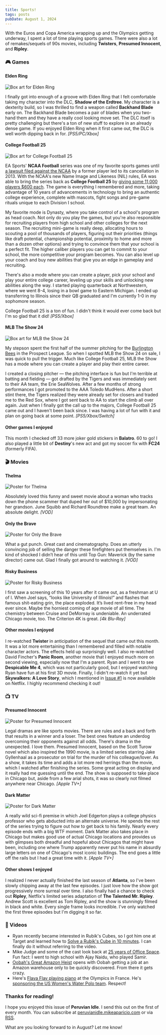 ```yaml
---
title: Sports!
tags: posts
pubDate: August 1, 2024
---
```


With the Euros and Copa America wrapping up and the Olympics getting underway, I spent a lot of time playing sports games. There were also a lot of remakes/sequels of 90s movies, including **Twisters**, **Presumed Innocent**, and **Ripley**.

### 🎮 Games

#### Elden Ring

<img src="https://peruvianidle.mikeaparicio.com/assets/images/elden-ring.png" alt="Box art for Elden Ring" class="boxart">

I finally got into enough of a groove with Elden Ring that I felt comfortable taking my character into the DLC, **Shadow of the Erdtree**. My character is a dexterity build, so I was thrilled to find a weapon called **Backhand Blade** early on. The Backhand Blade becomes a pair of blades when you two-hand them and they have a really cool looking move set. The DLC itself is pretty challenging but there's a ton of new stuff to explore in an already dense game. If you enjoyed Elden Ring when it first came out, the DLC is well worth dipping back in for. _[PS5/PC/Xbox]_

#### College Football 25

<img src="https://peruvianidle.mikeaparicio.com/assets/images/college-football-25.png" alt="Box art for College Football 25" class="boxart">

EA Sports' **NCAA Football** series was one of my favorite sports games until [a lawsuit filed against the NCAA](https://en.wikipedia.org/wiki/O%27Bannon_v._NCAA) by a former player led to its cancellation in 2013. With the NCAA's new Name Image and Likeness (NIL) rules, EA was able to bring the series back as **College Football 25** by [giving some 11,000 players $600 each](https://www.nytimes.com/2024/07/15/arts/ea-sports-college-football-25.html). The game is everything I remembered and more, taking advantage of 10 years of advancements in technology to bring an authentic college experience, complete with mascots, fight songs and pre-game rituals unique to each Division I school.

My favorite mode is Dynasty, where you take control of a school's program as head coach. Not only do you play the games, but you're also responsible for recruiting players from high school and other colleges for the next season. The recruiting mini-game is really deep, allocating hours to scouting a pool of thousands of players, figuring out their priorities (things like draft potential, championship potential, proximity to home and more than a dozen other options) and trying to convince them that your school is a perfect fit. The higher caliber players you can get to commit to your school, the more competitive your program becomes. You can also level up your coach and buy new abilities that give you an edge in gameplay and recruiting.

There's also a mode where you can create a player, pick your school and play your entire college career, leveling up your skills and unlocking new abilities along the way. I started playing quarterback at Northwestern, where we went 8-4, losing in a bowl game to Eastern Michigan. I ended up transferring to Illinois since their QB graduated and I'm currently 1-0 in my sophomore season.

College Football 25 is a ton of fun. I didn't think it would ever come back but I'm so glad that it did! _[PS5/Xbox]_

#### MLB The Show 24

<img src="https://peruvianidle.mikeaparicio.com/assets/images/mlb-the-show-24.png" alt="Box art for MLB the Show 24" class="boxart">

My stepson spent the first half of the summer pitching for the [Burlington Bees](https://gobees.com/) in the Prospect League. So when I spotted MLB the Show 24 on sale, I was quick to pull the trigger. Much like College Football 25, MLB the Show has a mode where you can create a player and play their entire career.

I created a closing pitcher &mdash; the pitching interface is fun but I'm terrible at batting and fielding &mdash; got drafted by the Tigers and was immediately sent to their AA team, the Erie SeaWolves. After a few months of strong performances I got promoted to the AAA Toledo MudHens. After a short stint there, the Tigers realized they were already set for closers and traded me to the Red Sox, where I got sent back to AA to start the climb all over again. Just when I finally got the call up to the majors, College Football 25 came out and I haven't been back since. I was having a lot of fun with it and plan on going back at some point. _[PS5/Xbox/Switch]_

#### Other games I enjoyed

This month I checked off 33 more joker gold stickers in **Balatro**. 60 to go! I also played a little bit of **Destiny**'s new act and got my soccer fix with **FC24** (formerly FIFA). 

### 🎬 Movies

#### Thelma

<img src="https://peruvianidle.mikeaparicio.com/assets/images/thelma.jpg" alt="Poster for Thelma" class="boxart">

Absolutely loved this funny and sweet movie about a woman who tracks down the phone scammer that duped her out of $10,000 by impersonating her grandson. June Squibb and Richard Roundtree make a great team. An absolute delight. _[VOD]_

#### Only the Brave

<img src="https://peruvianidle.mikeaparicio.com/assets/images/only-the-brave.jpg" alt="Poster for Only the Brave" class="boxart">

What a gut punch. Great cast and cinematography. Does an utterly convincing job of selling the danger these firefighters put themselves in. I'm kind of shocked I didn’t hear of this until Top Gun: Maverick (by the same director) came out. Glad I finally got around to watching it. _[VOD]_


#### Risky Business

<img src="https://peruvianidle.mikeaparicio.com/assets/images/risky-business.jpg" alt="Poster for Risky Business" class="boxart">

I first saw a screening of this 10 years after it came out, as a freshman at U of I. When Joel says, “looks like University of Illinois!” and flashes that famous shit-eating grin, the place exploded. It’s lived rent-free in my head ever since. Maybe the horniest coming of age movie of all time. The chemistry between Cruise and DeMornay is undeniable. An underrated Chicago movie, too. The Criterion 4K is great. _[4k Blu-Ray]_

#### Other movies I enjoyed

I re-watched **Twister** in anticipation of the sequel that came out this month. It was a lot more entertaining than I remembered and filled with notable character actors. The effects held up surprisingly well. I also re-watched David Fincher's **Panic Room**, another movie that I enjoyed much more on second viewing, especially now that I'm a parent. Ryan and I went to see **Despicable Me 4**, which was not particularly good, but I enjoyed watching Ryan have fun at his first 3D movie. Finally, I didn't re-watch it yet but **Skywalkers: A Love Story**, which I mentioned in [Issue #1](/1/) is now available on Netflix. I highly recommend checking it out!

### 📺 TV

#### Presumed Innocent

<img src="https://peruvianidle.mikeaparicio.com/assets/images/presumed-innocent.jpg" alt="Poster for Presumed Innocent" class="boxart">

Legal dramas are like sports movies. There are rules and a back and forth that results in a winner and a loser. The best ones feature an underdog overcoming their opponents against all odds. There's drama in the unexpected. I love them. Presumed Innocent, based on the Scott Turow novel which also inspired the 1990 movie, is a limited series starring Jake Gyllenhaal as a prosecutor on trial for the murder of his colleague/lover. As a show, it takes its time and adds a lot more red herrings than the movie, which I watched after finishing the series. Some great acting on display and it really had me guessing until the end. The show is supposed to take place in Chicago but, aside from a few arial shots, it was so clearly not filmed anywhere near Chicago. _[Apple TV+]_

#### Dark Matter

<img src="https://peruvianidle.mikeaparicio.com/assets/images/dark-matter.jpg" alt="Poster for Dark Matter" class="boxart">

A really wild sci-fi premise in which Joel Edgerton plays a college physics professor who gets abducted into an alternate universe. He spends the rest of the series trying to figure out how to get back to his family. Nearly every episode ends with a big WTF moment. Dark Matter also takes place in Chicago but makes good use of actual Chicago locations and provides us with glimpses both dreadful and hopeful about Chicagos that might have been, including one where Trump apparently never put his name in absurdly large letters on one of Chicago's most iconic buildings. The end goes a little off the rails but I had a great time with it. _[Apple TV+]_

#### Other shows I enjoyed

I realized I never actually finished the last season of **Atlanta**, so I've been slowly chipping away at the last few episodes. I just love how the show got progressively more surreal over time. I also finally had a chance to check out **Ripley**, Netflix's limited series adaptation of **The Talented Mr. Ripley**. Andrew Scott is excellent as Tom Ripley, and the show is stunningly filmed in black and white. Every single frame looks incredible. I've only watched the first three episodes but I'm digging it so far.

### 📱 Videos

* Ryan recently became interested in Rubik's Cubes, so I got him one at Target and learned how to [Solve a Rubik's Cube in 10 minutes](https://youtu.be/7Ron6MN45LY?si=4sa8T9Y9C-Mu8q7c). I can finally do it without referring to the video.
* Mike Judge and some of the cast look back at [25 years of Office Space](https://youtu.be/bLk5oWOILbA?si=kl9lJyxdz-i72-Sn). Fun fact: I went to high school with Ajay Naidu, who played Samir.
* [Oobah's Great Amazon Heist](https://youtu.be/kVY4qTQnloU?si=1P9UuvC9d4zqLXSM) opens with Oobah getting a job at an Amazon warehouse only to be quickly discovered. From there it gets crazy.
* Here's [Flava Flav playing piano](https://x.com/FINALLEVEL/status/1817933217241985437) at the Olympics in France. He's [sponsoring the US Women's Water Polo team](https://www.cnbc.com/2024/07/29/olympics-2024-how-flavor-flav-became-a-sponsor-of-usa-water-polo.html). Respect!

### Thanks for reading!

I hope you enjoyed this issue of **Peruvian Idle**. I send this out on the first of every month. You can subscribe at [peruvianidle.mikeaparicio.com](https://peruvianidle.mikeaparicio.com) or via [RSS](https://peruvianidle.mikeaparicio.com/feed.xml).

What are you looking forward to in August? Let me know!